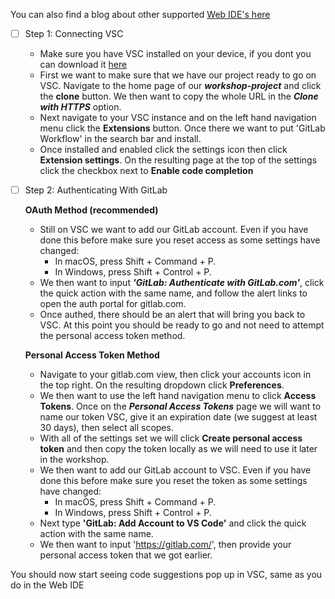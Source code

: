 You can also find a blog about other supported [Web IDE's here](https://about.gitlab.com/blog/2023/06/01/extending-code-suggestions/)

* [ ] Step 1: Connecting VSC
  * Make sure you have VSC installed on your device, if you dont you can download it [here](https://code.visualstudio.com/Download)
  * First we want to make sure that we have our project ready to go on VSC. Navigate to the home page of our **_workshop-project_** and click the **clone** button. We then want to copy the whole URL in the **_Clone with HTTPS_** option.
  * Next navigate to your VSC instance and on the left hand navigation menu click the **Extensions** button. Once there we want to put 'GitLab Workflow' in the search bar and install.
  * Once installed and enabled click the settings icon then click **Extension settings**. On the resulting page at the top of the settings click the checkbox next to **Enable code completion**
* [ ] Step 2: Authenticating With GitLab

  **OAuth Method (recommended)**
  * Still on VSC we want to add our GitLab account. Even if you have done this before make sure you reset access as some settings have changed:
    - In macOS, press Shift + Command + P.
    - In Windows, press Shift + Control + P.
  * We then want to input **_'GitLab: Authenticate with GitLab.com'_**, click the quick action with the same name, and follow the alert links to open the auth portal for gitlab.com.
  * Once authed, there should be an alert that will bring you back to VSC. At this point you should be ready to go and not need to attempt the personal access token method.

  **Personal Access Token Method**
  * Navigate to your gitlab.com view, then click your accounts icon in the top right. On the resulting dropdown click **Preferences**.
  * We then want to use the left hand navigation menu to click **Access Tokens**. Once on the **_Personal Access Tokens_** page we will want to name our token VSC, give it an expiration date (we suggest at least 30 days), then select all scopes.
  * With all of the settings set we will click **Create personal access token** and then copy the token locally as we will need to use it later in the workshop.
  * We then want to add our GitLab account to VSC. Even if you have done this before make sure you reset the token as some settings have changed:
    - In macOS, press Shift + Command + P.
    - In Windows, press Shift + Control + P.
  * Next type **'GitLab: Add Account to VS Code'** and click the quick action with the same name.
  * We then want to input 'https://gitlab.com/', then provide your personal access token that we got earlier.

You should now start seeing code suggestions pop up in VSC, same as you do in the Web IDE